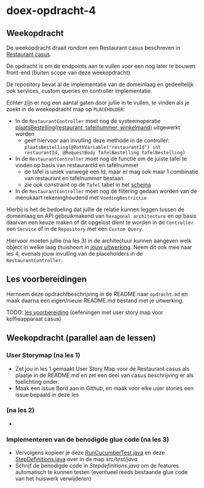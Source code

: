 # doex-opdracht-4

## Weekopdracht

De weekopdracht draait rondom een Restaurant casus beschreven in [Restaurant casus](documentatie/restaurant-casus.md).

De opdracht is om de endpoints aan te vullen voor een nog later te bouwen front-end (buiten scope van deze weekopdracht).

De repository bevat al de implementatie van de domeinlaag en gedeeltelijk ook services, custom queries en controller implementatie.

Echter zijn er nog een aantal gaten door jullie in te vullen, te vinden als je zoekt in de weekopdracht map op `PLACEHOLDER`:

- In de `RestaurantController` moet nog de systeemoperatie [plaatsBestelling(restaurant, tafelnummer, winkelmand)](documentatie/stap%202/ontwerp.md) uitgewerkt worden
  - geef hiervoor aan invulling deze methode in de controller: 
  `plaatsBestelling(@PathVariable("restaurantId") int restaurantId,
    @RequestBody TafelBestelling tafelBestelling)`
- In de `RestaurantController` moet nog de functie om de juiste tafel te vinden op basis van restaurantId en tafelnummer
  - de tafel is uniek vanwege een Id, maar er mag ook maar 1 combinatie van restaurant en tafelnummer bestaan 
  - zie ook constraint op de `Tafel` tabel in het [schema](src/main/resources/schema.sql)
- In de `RestaurantController` moet nog de filtering gedaan worden van de menukaart rekeninghoudend met `VoedingRestrictie` 

Hierbij is het de bedoeling dat jullie de relatie kunnen leggen tussen de domeinlaag en API gebruikmakend van `hexagonal architecture` 
en op basis daarvan een keuze maken of dit opgelost dient te worden in de `Controller` een `Service` of in de `Repository` met een `Custom Query`.

Hiervoor moeten jullie (na les 3) in de architectuur kunnen aangeven welk object in welke laag thuishoort in [jouw uitwerking](jouw_uitwerking.drawio).
Neem dit ook mee naar les 4, evenals jouw invulling van de placeholders in de `RestaurantController`.

## Les voorbereidingen

Hernoem deze opdrachtbeschrijving in de README naar `opdracht.md` en maak daarna een eigen/nieuw README.md bestand met je uitwerking.

TODO: [les voorbereiding](oefeningen/README.md) (oefeningen met user story map voor koffieapparaat casus)

## Weekopdracht (parallel aan de lessen)

### User Storymap (na les 1)

- Zet jou in les 1 gemaakt User Story Map voor de Restaurant casus als plaatje in de README.md en zet een deel van casus beschrijving er als toelichting onder.
- Maak een issue Bord aan in Github, en maak voor elke user stories een issue bepaald in deze les

###  (na les 2)

- 

### Implementeren van de benodigde glue code (na les 3)

- Vervolgens kopieer je deze [RunCucumberTest.java](oefeningen/les3/voorbereiding/bowling/src/test/java/RunCucumberTest.java) en deze [StepDefinitions.java](oefeningen/les3/voorbereiding/bowling/src/test/java/StepDefinitions.java) over in de map *src/test/java*
- Schrijf de benodigde code in *Stepdefinitions.java* om de features automatisch te kunnen testen (eventueel reeds bestaande glue code van het huiswerk verwijderen)

